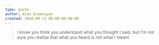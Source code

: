 ```yaml
---
type: quote
author: Alan Greenspan
created: 2010-09-13 00:00:00-08:00
---
```

> I know you think you understand what you thought I said, but I'm not sure you realize that what you heard is not what I meant
